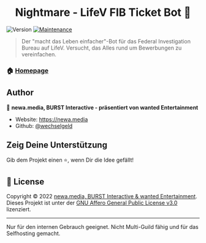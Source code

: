 <h1 align="center">Nightmare - LifeV FIB Ticket Bot 👋</h1>
<p>
  <img alt="Version" src="https://img.shields.io/badge/version-1.3.6-blue.svg?cacheSeconds=2592000" />
  <a href="https://github.com/ppauel/djs-template/graphs/commit-activity" target="_blank">
    <img alt="Maintenance" src="https://img.shields.io/badge/Maintained%3F-yes-green.svg" />
  </a>
</p>

> Der &#34;macht das Leben einfacher&#34;-Bot für das Federal Investigation Bureau auf LifeV. Versucht, das Alles rund um Bewerbungen zu vereinfachen.

### 🏠 [Homepage](https://github.com/wechselgeld/FIB-Tickets#readme)

## Author

👤 **newa.media, BURST Interactive - präsentiert von wanted Entertainment**

* Website: https://newa.media
* Github: [@wechselgeld](https://github.com/wechselgeld)

## Zeig Deine Unterstützung

Gib dem Projekt einen ⭐️, wenn Dir die Idee gefällt!

## 📝 License
 
Copyright © 2022 [newa.media, BURST Interactive & wanted Entertainment](https://github.com/wechselgeld).<br />
Dieses Projekt ist unter der [GNU Affero General Public License v3.0](https://www.gnu.org/licenses/agpl-3.0.de.html) lizenziert.

***
Nur für den internen Gebrauch geeignet. Nicht Multi-Guild fähig und für das Selfhosting gemacht.